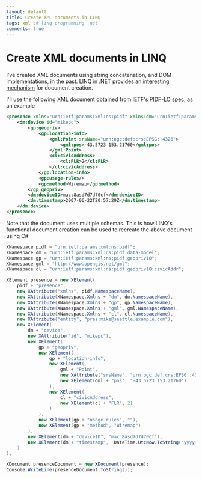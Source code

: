 ```yaml
---
layout: default
title: Create XML documents in LINQ
tags: xml c# linq programming .net
comments: true
---
```

# Create XML documents in LINQ

I've created XML documents using string concatenation, and DOM implementations, in the past. LINQ in .NET provides an [interesting mechanism](https://docs.microsoft.com/en-us/dotnet/csharp/programming-guide/concepts/linq/functional-construction-linq-to-xml) for document creation.

I'll use the following XML document obtained from IETF's [PIDF-LO spec](https://tools.ietf.org/html/rfc5491), as an example

```xml
<presence xmlns="urn:ietf:params:xml:ns:pidf" xmlns:dm="urn:ietf:params:xml:ns:pidf:data-model" xmlns:gp="urn:ietf:params:xml:ns:pidf:geopriv10" xmlns:gml="http://www.opengis.net/gml" xmlns:cl="urn:ietf:params:xml:ns:pidf:geopriv10:civicAddr" entity="pres:mike@seattle.example.com">
    <dm:device id="mikepc">
        <gp:geopriv>
            <gp:location-info>
                <gml:Point srsName="urn:ogc:def:crs:EPSG::4326">
                    <gml:pos>-43.5723 153.21760</gml:pos>
                </gml:Point>
                <cl:civicAddress>
                    <cl:FLR>2</cl:FLR>
                </cl:civicAddress>
            </gp:location-info>
            <gp:usage-rules/>
            <gp:method>Wiremap</gp:method>
        </gp:geopriv>
        <dm:deviceID>mac:8asd7d7d70cf</dm:deviceID>
        <dm:timestamp>2007-06-22T20:57:29Z</dm:timestamp>
    </dm:device>
</presence>
```

Note that the document uses multiple schemas. This is how LINQ's functional document creation can be used to recreate the above document using C#

```c#
XNamespace pidf = "urn:ietf:params:xml:ns:pidf";
XNamespace dm = "urn:ietf:params:xml:ns:pidf:data-model";
XNamespace gp = "urn:ietf:params:xml:ns:pidf:geopriv10";
XNamespace gml = "http://www.opengis.net/gml";
XNamespace cl = "urn:ietf:params:xml:ns:pidf:geopriv10:civicAddr";

XElement presence = new XElement(
    pidf + "presence",
    new XAttribute("xmlns", pidf.NamespaceName),
    new XAttribute(XNamespace.Xmlns + "dm", dm.NamespaceName),
    new XAttribute(XNamespace.Xmlns + "gp", gp.NamespaceName),
    new XAttribute(XNamespace.Xmlns + "gml", gml.NamespaceName),
    new XAttribute(XNamespace.Xmlns + "cl", cl.NamespaceName),
    new XAttribute("entity", "pres:mike@seattle.example.com"),
    new XElement(
        dm + "device",
        new XAttribute("id", "mikepc"),
        new XElement(
            gp + "geopriv",
            new XElement(
                gp + "location-info",
                new XElement(
                    gml + "Point",
                    new XAttribute("srsName", "urn:ogc:def:crs:EPSG::4326"),
                    new XElement(gml + "pos", "-43.5723 153.21760")
                ),
                new XElement(
                    cl + "civicAddress",
                    new XElement(cl + "FLR", 2)
                )
            ),
            new XElement(gp + "usage-rules", ""),
            new XElement(gp + "method", "Wiremap")
        ),
        new XElement(dm + "deviceID", "mac:8asd7d7d70cf"),
        new XElement(dm + "timestamp",  DateTime.UtcNow.ToString("yyyy-MM-ddThh:mm:ssZ"))
    )
);

XDocument presenceDocument = new XDocument(presence);
Console.WriteLine(presenceDocument.ToString());
```
